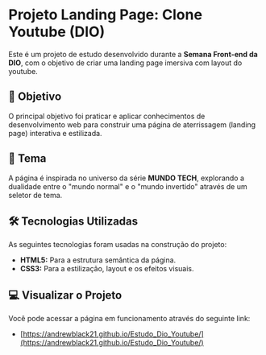 # Projeto Landing Page: Clone Youtube (DIO)

Este é um projeto de estudo desenvolvido durante a **Semana Front-end da DIO**, com o objetivo de criar uma landing page imersiva com layout do youtube.

## 🚀 Objetivo

O principal objetivo foi praticar e aplicar conhecimentos de desenvolvimento web para construir uma página de aterrissagem (landing page) interativa e estilizada.

## 🎨 Tema

A página é inspirada no universo da série **MUNDO TECH**, explorando a dualidade entre o "mundo normal" e o "mundo invertido" através de um seletor de tema.

## 🛠️ Tecnologias Utilizadas

As seguintes tecnologias foram usadas na construção do projeto:

- **HTML5:** Para a estrutura semântica da página.
- **CSS3:** Para a estilização, layout e os efeitos visuais.

## 💻 Visualizar o Projeto

Você pode acessar a página em funcionamento através do seguinte link:

- [https://andrewblack21.github.io/Estudo_Dio_Youtube/](https://andrewblack21.github.io/Estudo_Dio_Youtube/)
